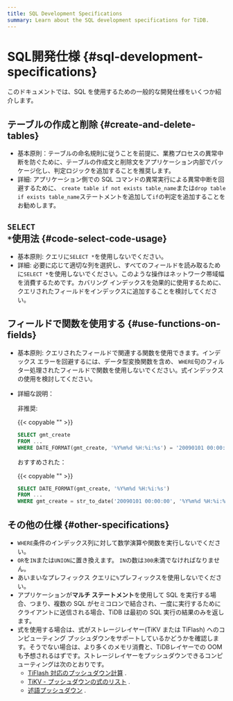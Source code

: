 ```yaml
---
title: SQL Development Specifications
summary: Learn about the SQL development specifications for TiDB.
---
```


# SQL開発仕様 {#sql-development-specifications}

このドキュメントでは、SQL を使用するための一般的な開発仕様をいくつか紹介します。

## テーブルの作成と削除 {#create-and-delete-tables}

-   基本原則：テーブルの命名規則に従うことを前提に、業務プロセスの異常中断を防ぐために、テーブルの作成文と削除文をアプリケーション内部でパッケージ化し、判定ロジックを追加することを推奨します。
-   詳細: アプリケーション側での SQL コマンドの異常実行による異常中断を回避するために、 `create table if not exists table_name`または`drop table if exists table_name`ステートメントを追加して`if`の判定を追加することをお勧めします。

## <code>SELECT *</code>使用法 {#code-select-code-usage}

-   基本原則: クエリに`SELECT *`を使用しないでください。
-   詳細: 必要に応じて適切な列を選択し、すべてのフィールドを読み取るために`SELECT *`を使用しないでください。このような操作はネットワーク帯域幅を消費するためです。カバリング インデックスを効果的に使用するために、クエリされたフィールドをインデックスに追加することを検討してください。

## フィールドで関数を使用する {#use-functions-on-fields}

-   基本原則: クエリされたフィールドで関連する関数を使用できます。インデックス エラーを回避するには、データ型変換関数を含め、 `WHERE`句のフィルター処理されたフィールドで関数を使用しないでください。式インデックスの使用を検討してください。
-   詳細な説明：

    非推奨:

    {{< copyable "" >}}

    ```sql
    SELECT gmt_create
    FROM ...
    WHERE DATE_FORMAT(gmt_create, '%Y%m%d %H:%i:%s') = '20090101 00:00:00'
    ```

    おすすめされた：

    {{< copyable "" >}}

    ```sql
    SELECT DATE_FORMAT(gmt_create, '%Y%m%d %H:%i:%s')
    FROM ...
    WHERE gmt_create = str_to_date('20090101 00:00:00', '%Y%m%d %H:%i:%s')
    ```

## その他の仕様 {#other-specifications}

-   `WHERE`条件のインデックス列に対して数学演算や関数を実行しないでください。
-   `OR`を`IN`または`UNION`に置き換えます。 `IN`の数は`300`未満でなければなりません。
-   あいまいなプレフィックス クエリに`%`プレフィックスを使用しないでください。
-   アプリケーションが**マルチ ステートメント**を使用して SQL を実行する場合、つまり、複数の SQL がセミコロンで結合され、一度に実行するためにクライアントに送信される場合、TiDB は最初の SQL 実行の結果のみを返します。
-   式を使用する場合は、式がストレージレイヤー(TiKV または TiFlash) へのコンピューティング プッシュダウンをサポートしているかどうかを確認します。そうでない場合は、より多くのメモリ消費と、TiDBレイヤーでの OOM も予想されるはずです。ストレージレイヤーをプッシュダウンできるコンピューティングは次のとおりです。
    -   [TiFlash 対応のプッシュダウン計算](/tiflash/tiflash-supported-pushdown-calculations.md) .
    -   [TiKV - プッシュダウンの式のリスト](/functions-and-operators/expressions-pushed-down.md) .
    -   [述語プッシュダウン](/predicate-push-down.md) .

